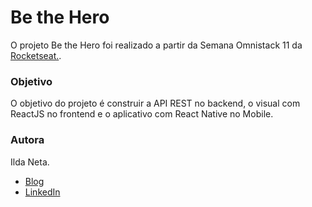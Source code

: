 # Be the Hero

O projeto Be the Hero foi realizado a partir da Semana Omnistack 11 da [Rocketseat.](https://rocketseat.com.br/).

### Objetivo

O objetivo do projeto é construir a API REST no backend, o visual com ReactJS no frontend e o aplicativo com React Native no Mobile.

### Autora

Ilda Neta.

- [Blog](http://ildaneta.netlify.com/)
- [LinkedIn](https://www.linkedin.com/in/ilda-silva-neta/)
